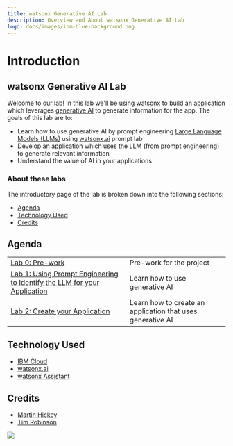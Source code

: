 ```yaml
---
title: watsonx Generative AI Lab
description: Overview and About watsonx Generative AI Lab
logo: docs/images/ibm-blue-background.png
---
```

# Introduction

## watsonx Generative AI Lab

Welcome to our lab! In this lab we'll be using [watsonx](https://www.ibm.com/watsonx) to build an application which leverages [generative AI](https://developer.ibm.com/generative-ai-for-developers/?utm_medium=OSocial&utm_source=Event&utm_content=DEVWW&utm_term=watsonx&utm_id=watsonxevent) to generate information for the app. The goals of this lab are to:

* Learn how to use generative AI by prompt engineering [Large Language Models (LLMs)](https://en.wikipedia.org/wiki/Large_language_model) using [watsonx.ai](https://www.ibm.com/products/watsonx-ai) prompt lab
* Develop an application which uses the LLM (from prompt engineering) to generate relevant information
* Understand the value of AI in your applications

### About these labs

The introductory page of the lab is broken down into the following sections:

* [Agenda](./#agenda)
* [Technology Used](./#technology-used)
* [Credits](./#credits)

## Agenda

|  |  |
| :--- | :--- |
| [Lab 0: Pre-work](pre-work/README.md) | Pre-work for the project |
| [Lab 1: Using Prompt Engineering to Identify the LLM for your Application](lab-1/README.md) | Learn how to use generative AI |
| [Lab 2: Create your Application](lab-2/README.md) | Learn how to create an application that uses generative AI |

## Technology Used

* [IBM Cloud](https://cloud.ibm.com)
* [watsonx.ai](https://www.ibm.com/products/watsonx-ai)
* [watsonx Assistant](https://www.ibm.com/products/watsonx-assistant?cm_sp=ibmdev-_-developer-tutorials-_-product)

## Credits

* [Martin Hickey](https://github.com/hickeyma)
* [Tim Robinson](https://github.com/timroster)

<img src="https://count.asgharlabs.io/count?p=/main_genai_page">
